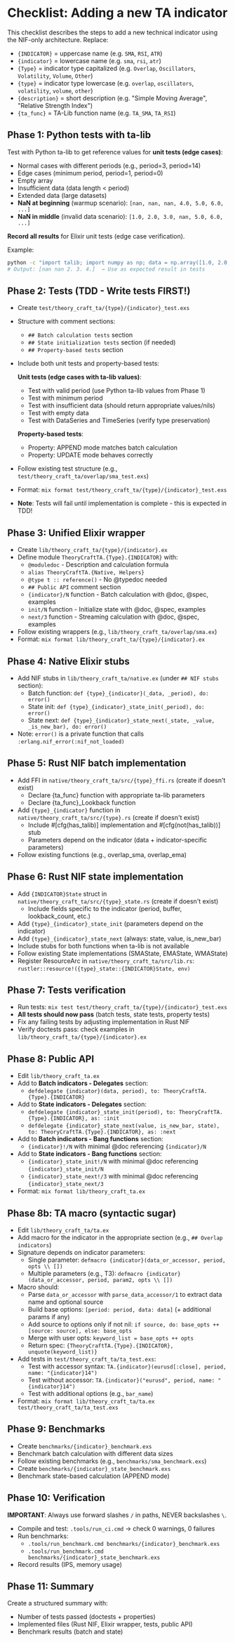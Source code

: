 # Checklist: Adding a new TA indicator

This checklist describes the steps to add a new technical indicator using the NIF-only architecture. Replace:
- `{INDICATOR}` = uppercase name (e.g. `SMA`, `RSI`, `ATR`)
- `{indicator}` = lowercase name (e.g. `sma`, `rsi`, `atr`)
- `{Type}` = indicator type capitalized (e.g. `Overlap`, `Oscillators`, `Volatility`, `Volume`, `Other`)
- `{type}` = indicator type lowercase (e.g. `overlap`, `oscillators`, `volatility`, `volume`, `other`)
- `{description}` = short description (e.g. "Simple Moving Average", "Relative Strength Index")
- `{ta_func}` = TA-Lib function name (e.g. `TA_SMA`, `TA_RSI`)

## Phase 1: Python tests with ta-lib

Test with Python ta-lib to get reference values for **unit tests (edge cases)**:
- Normal cases with different periods (e.g., period=3, period=14)
- Edge cases (minimum period, period=1, period=0)
- Empty array
- Insufficient data (data length < period)
- Extended data (large datasets)
- **NaN at beginning** (warmup scenario): `[nan, nan, nan, 4.0, 5.0, 6.0, ...]`
- **NaN in middle** (invalid data scenario): `[1.0, 2.0, 3.0, nan, 5.0, 6.0, ...]`

**Record all results** for Elixir unit tests (edge case verification).

Example:
```bash
python -c "import talib; import numpy as np; data = np.array([1.0, 2.0, 3.0, 4.0, 5.0]); print(talib.{ta_func}(data, timeperiod=3))"
# Output: [nan nan 2. 3. 4.]  → Use as expected result in tests
```

## Phase 2: Tests (TDD - Write tests FIRST!)

- Create `test/theory_craft_ta/{type}/{indicator}_test.exs`
- Structure with comment sections:
  - `## Batch calculation tests` section
  - `## State initialization tests` section (if needed)
  - `## Property-based tests` section
- Include both unit tests and property-based tests:

  **Unit tests (edge cases with ta-lib values)**:
  - Test with valid period (use Python ta-lib values from Phase 1)
  - Test with minimum period
  - Test with insufficient data (should return appropriate values/nils)
  - Test with empty data
  - Test with DataSeries and TimeSeries (verify type preservation)

  **Property-based tests**:
  - Property: APPEND mode matches batch calculation
  - Property: UPDATE mode behaves correctly

- Follow existing test structure (e.g., `test/theory_craft_ta/overlap/sma_test.exs`)
- Format: `mix format test/theory_craft_ta/{type}/{indicator}_test.exs`
- **Note**: Tests will fail until implementation is complete - this is expected in TDD!

## Phase 3: Unified Elixir wrapper

- Create `lib/theory_craft_ta/{type}/{indicator}.ex`
- Define module `TheoryCraftTA.{Type}.{INDICATOR}` with:
  - `@moduledoc` - Description and calculation formula
  - `alias TheoryCraftTA.{Native, Helpers}`
  - `@type t :: reference()` - No @typedoc needed
  - `## Public API` comment section
  - `{indicator}/N` function - Batch calculation with @doc, @spec, examples
  - `init/N` function - Initialize state with @doc, @spec, examples
  - `next/3` function - Streaming calculation with @doc, @spec, examples
- Follow existing wrappers (e.g., `lib/theory_craft_ta/overlap/sma.ex`)
- Format: `mix format lib/theory_craft_ta/{type}/{indicator}.ex`

## Phase 4: Native Elixir stubs

- Add NIF stubs in `lib/theory_craft_ta/native.ex` (under `## NIF stubs` section):
  - Batch function: `def {type}_{indicator}(_data, _period), do: error()`
  - State init: `def {type}_{indicator}_state_init(_period), do: error()`
  - State next: `def {type}_{indicator}_state_next(_state, _value, _is_new_bar), do: error()`
- Note: `error()` is a private function that calls `:erlang.nif_error(:nif_not_loaded)`

## Phase 5: Rust NIF batch implementation

- Add FFI in `native/theory_craft_ta/src/{type}_ffi.rs` (create if doesn't exist)
  - Declare {ta_func} function with appropriate ta-lib parameters
  - Declare {ta_func}_Lookback function
- Add `{type}_{indicator}` function in `native/theory_craft_ta/src/{type}.rs` (create if doesn't exist)
  - Include #[cfg(has_talib)] implementation and #[cfg(not(has_talib))] stub
  - Parameters depend on the indicator (data + indicator-specific parameters)
- Follow existing functions (e.g., overlap_sma, overlap_ema)

## Phase 6: Rust NIF state implementation

- Add `{INDICATOR}State` struct in `native/theory_craft_ta/src/{type}_state.rs` (create if doesn't exist)
  - Include fields specific to the indicator (period, buffer, lookback_count, etc.)
- Add `{type}_{indicator}_state_init` (parameters depend on the indicator)
- Add `{type}_{indicator}_state_next` (always: state, value, is_new_bar)
- Include stubs for both functions when ta-lib is not available
- Follow existing State implementations (SMAState, EMAState, WMAState)
- Register ResourceArc in `native/theory_craft_ta/src/lib.rs`: `rustler::resource!({type}_state::{INDICATOR}State, env)`

## Phase 7: Tests verification

- Run tests: `mix test test/theory_craft_ta/{type}/{indicator}_test.exs`
- **All tests should now pass** (batch tests, state tests, property tests)
- Fix any failing tests by adjusting implementation in Rust NIF
- Verify doctests pass: check examples in `lib/theory_craft_ta/{type}/{indicator}.ex`

## Phase 8: Public API

- Edit `lib/theory_craft_ta.ex`
- Add to **Batch indicators - Delegates** section:
  - `defdelegate {indicator}(data, period), to: TheoryCraftTA.{Type}.{INDICATOR}`
- Add to **State indicators - Delegates** section:
  - `defdelegate {indicator}_state_init(period), to: TheoryCraftTA.{Type}.{INDICATOR}, as: :init`
  - `defdelegate {indicator}_state_next(value, is_new_bar, state), to: TheoryCraftTA.{Type}.{INDICATOR}, as: :next`
- Add to **Batch indicators - Bang functions** section:
  - `{indicator}!/N` with minimal @doc referencing `{indicator}/N`
- Add to **State indicators - Bang functions** section:
  - `{indicator}_state_init!/N` with minimal @doc referencing `{indicator}_state_init/N`
  - `{indicator}_state_next!/3` with minimal @doc referencing `{indicator}_state_next/3`
- Format: `mix format lib/theory_craft_ta.ex`

## Phase 8b: TA macro (syntactic sugar)

- Edit `lib/theory_craft_ta/ta.ex`
- Add macro for the indicator in the appropriate section (e.g., `## Overlap indicators`)
- Signature depends on indicator parameters:
  - Single parameter: `defmacro {indicator}(data_or_accessor, period, opts \\ [])`
  - Multiple parameters (e.g., T3): `defmacro {indicator}(data_or_accessor, period, param2, opts \\ [])`
- Macro should:
  - Parse `data_or_accessor` with `parse_data_accessor/1` to extract data name and optional source
  - Build base options: `[period: period, data: data]` (+ additional params if any)
  - Add source to options only if not nil: `if source, do: base_opts ++ [source: source], else: base_opts`
  - Merge with user opts: `keyword_list = base_opts ++ opts`
  - Return spec: `{TheoryCraftTA.{Type}.{INDICATOR}, unquote(keyword_list)}`
- Add tests in `test/theory_craft_ta/ta_test.exs`:
  - Test with accessor syntax: `TA.{indicator}(eurusd[:close], period, name: "{indicator}14")`
  - Test without accessor: `TA.{indicator}("eurusd", period, name: "{indicator}14")`
  - Test with additional options (e.g., `bar_name`)
- Format: `mix format lib/theory_craft_ta/ta.ex test/theory_craft_ta/ta_test.exs`

## Phase 9: Benchmarks

- Create `benchmarks/{indicator}_benchmark.exs`
- Benchmark batch calculation with different data sizes
- Follow existing benchmarks (e.g., `benchmarks/sma_benchmark.exs`)
- Create `benchmarks/{indicator}_state_benchmark.exs`
- Benchmark state-based calculation (APPEND mode)

## Phase 10: Verification

**IMPORTANT**: Always use forward slashes `/` in paths, NEVER backslashes `\`.

- Compile and test: `.tools/run_ci.cmd` → check 0 warnings, 0 failures
- Run benchmarks:
  - `.tools/run_benchmark.cmd benchmarks/{indicator}_benchmark.exs`
  - `.tools/run_benchmark.cmd benchmarks/{indicator}_state_benchmark.exs`
- Record results (IPS, memory usage)

## Phase 11: Summary

Create a structured summary with:
- Number of tests passed (doctests + properties)
- Implemented files (Rust NIF, Elixir wrapper, tests, public API)
- Benchmark results (batch and state)
